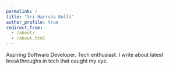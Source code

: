 ```yaml
---
permalink: /
title: "Sri Harrsha Kolli"
author_profile: true
redirect_from: 
  - /about/
  - /about.html
---
```


Aspiring Software Developer. Tech enthusiast. I write about latest breakthroughs in tech that caught my eye.
